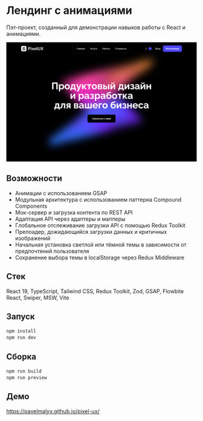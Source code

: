 # Лендинг с анимациями

Пэт-проект, созданный для демонстрации навыков работы с React и анимациями.

![Демонстрация интерфейса](assets/demo.png)

## Возможности

- Анимации с использованием GSAP
- Модульная архитектура с использованием паттерна Compound Components
- Мок-сервер и загрузка контента по REST API
- Адаптация API через адаптеры и мапперы
- Глобальное отслеживание загрузки API с помощью Redux Toolkit
- Прелоадер, дожидающийся загрузки данных и критичных изображений
- Начальная установка светлой или тёмной темы в зависимости от предпочтений пользователя
- Сохранение выбора темы в localStorage через Redux Middleware

## Стек

React 19, TypeScript, Tailwind CSS, Redux Toolkit, Zod, GSAP, Flowbite React, Swiper, MSW, Vite

## Запуск

```bash
npm install
npm run dev
```

## Сборка

```bash
npm run build
npm run preview
```

## Демо

https://pavelmalyv.github.io/pixel-ux/
